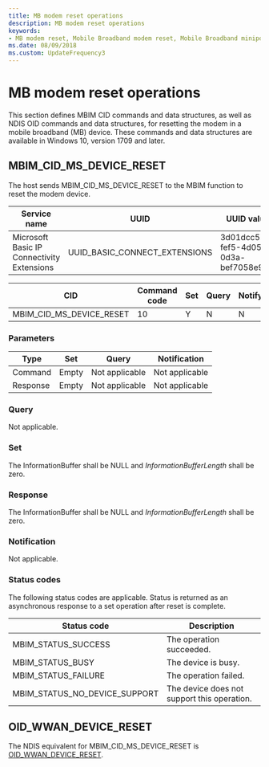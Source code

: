 ```yaml
---
title: MB modem reset operations
description: MB modem reset operations
keywords:
- MB modem reset, Mobile Broadband modem reset, Mobile Broadband miniport driver modem reset
ms.date: 08/09/2018
ms.custom: UpdateFrequency3
---
```


# MB modem reset operations

This section defines MBIM CID commands and data structures, as well as NDIS OID commands and data structures, for resetting the modem in a mobile broadband (MB) device. These commands and data structures are available in Windows 10, version 1709 and later.

## MBIM_CID_MS_DEVICE_RESET

The host sends MBIM_CID_MS_DEVICE_RESET to the MBIM function to reset the modem device.

| Service name | UUID | UUID value |
| --- | --- | --- |
| Microsoft Basic IP Connectivity Extensions | UUID_BASIC_CONNECT_EXTENSIONS | 3d01dcc5-fef5-4d05-0d3a-bef7058e9aaf |

| CID | Command code | Set | Query | Notify |
| --- | --- | --- | --- | --- |
| MBIM_CID_MS_DEVICE_RESET | 10 | Y | N | N |

### Parameters

|  Type | Set | Query | Notification |
| --- | --- | --- | --- |
| Command | Empty | Not applicable | Not applicable |
| Response | Empty | Not applicable | Not applicable |

### Query

Not applicable.

### Set

The InformationBuffer shall be NULL and *InformationBufferLength* shall be zero.

### Response

The InformationBuffer shall be NULL and *InformationBufferLength* shall be zero.

### Notification

Not applicable.

### Status codes

The following status codes are applicable. Status is returned as an asynchronous response to a set operation after reset is complete.

| Status code | Description |
| --- | --- |
| MBIM_STATUS_SUCCESS | The operation succeeded. |
| MBIM_STATUS_BUSY | The device is busy. |
| MBIM_STATUS_FAILURE | The operation failed. |
| MBIM_STATUS_NO_DEVICE_SUPPORT | The device does not support this operation. |

## OID_WWAN_DEVICE_RESET

The NDIS equivalent for MBIM_CID_MS_DEVICE_RESET is [OID_WWAN_DEVICE_RESET](oid-wwan-device-reset.md).
